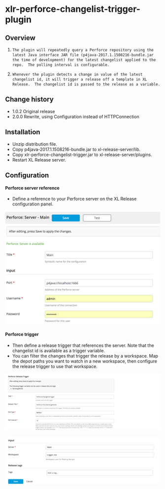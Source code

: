 # xlr-perforce-changelist-trigger-plugin

## Overview
1.     The plugin will repeatedly query a Perforce repository using the latest Java interface JAR file (p4java-2017.1.1508216-bundle.jar the time of development) for the latest changelist applied to the repo.  The polling interval is configurable.          
2.     Whenever the plugin detects a change in value of the latest changelist id, it will trigger a release off a template in XL Release.  The changelist id is passed to the release as a variable.

## Change history

- 1.0.2 Original release
- 2.0.0 Rewrite, using Configuration instead of HTTPConnection

## Installation
- Unzip distribution file.
- Copy p4java-2017.1.1508216-bundle.jar to xl-release-server/lib.
- Copy xlr-perforce-changelist-trigger.jar to xl-release-server/plugins.
- Restart XL Release server.

## Configuration

#### Perforce server reference
- Define a reference to your Perforce server on the XL Release configuration panel.

![screenshot of perforce server confg](images/xlr-perforce-changelist-trigger-plugin-config-1.png)

#### Perforce trigger
- Then define a release trigger that references the server. Note that the changelist id is available as a trigger variable. 
- You can filter the changes that trigger the release by a workspace. Map the depot paths you want to watch in a new workspace,
  then configure the release trigger to use that workspace.

![screenshot of perforce trigger config](images/xlr-perforce-changelist-trigger-plugin-config-2.png)

![screenshot of perforce server config](images/xlr-perforce-changelist-trigger-plugin-config-3.png)


 


